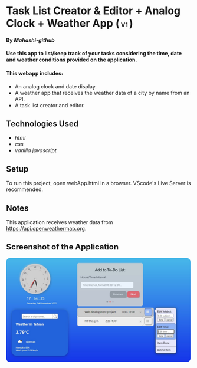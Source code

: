 # Task List Creator & Editor + Analog Clock + Weather App (<font size='3'> V1 </font>)

#### By _**Mahashi-github**_
#### Use this app to list/keep track of your tasks considering the time, date and weather conditions provided on the application.

#### This webapp includes: 
* An analog clock and date display.
* A weather app that receives the weather data of a city by name from an API.
* A task list creator and editor. 

## Technologies Used
* _html_
* _css_
* _vanilla javascript_  

## Setup
To run this project, open webApp.html in a browser. VScode's Live Server is recommended. 

## Notes 
This application receives weather data from https://api.openweathermap.org.

## Screenshot of the Application
<p>
  <img src="screenshot.jpg" style="border-radius: 10px" width="500">
</p>
